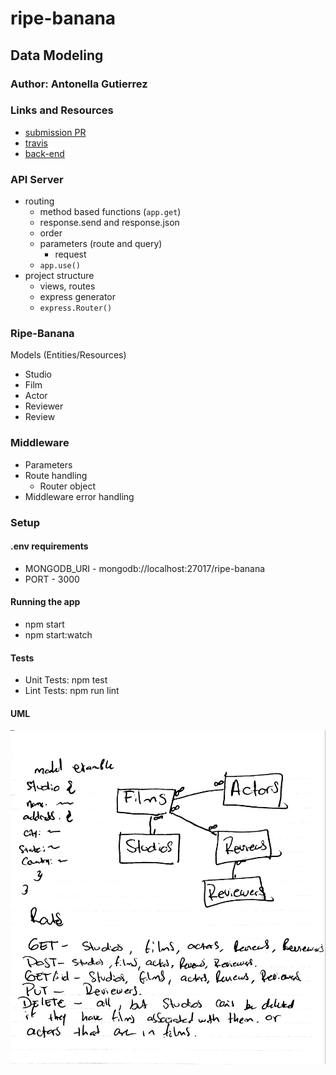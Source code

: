 # ripe-banana

## Data Modeling

### Author: Antonella Gutierrez

### Links and Resources
* [submission PR](https://github.com/aa-alchemy/ripe-banana/pull/2)
* [travis](https://travis-ci.com/aa-alchemy/ripe-banana/builds/130328984)
* [back-end](http://anto-ripe-banana.herokuapp.com/)

###  API Server
* routing
	* method based functions (`app.get`)
	* response.send and response.json
	* order
	* parameters (route and query)
		* request
	* `app.use()`
* project structure
	* views, routes
	* express generator
	* `express.Router()`

### Ripe-Banana
Models (Entities/Resources)
* Studio
* Film
* Actor
* Reviewer
* Review

### Middleware
* Parameters
* Route handling
  * Router object
* Middleware error handling

### Setup
#### .env requirements
* MONGODB_URI - mongodb://localhost:27017/ripe-banana
* PORT - 3000
#### Running the app
* npm start
* npm start:watch
#### Tests
* Unit Tests: npm test
* Lint Tests: npm run lint
#### UML
![whiteboard](whiteboard.jpg)